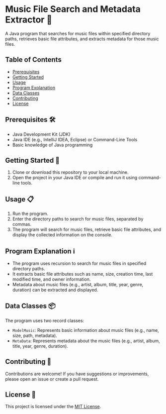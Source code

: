 # Music File Search and Metadata Extractor 🎵

A Java program that searches for music files within specified directory paths, retrieves basic file attributes, and extracts metadata for those music files.

## Table of Contents
- [Prerequisites](#prerequisites)
- [Getting Started](#getting-started)
- [Usage](#usage)
- [Program Explanation](#program-explanation)
- [Data Classes](#data-classes)
- [Contributing](#contributing)
- [License](#license)

## Prerequisites 🛠️
- Java Development Kit (JDK)
- Java IDE (e.g., IntelliJ IDEA, Eclipse) or Command-Line Tools
- Basic knowledge of Java programming

## Getting Started 🚀
1. Clone or download this repository to your local machine.
2. Open the project in your Java IDE or compile and run it using command-line tools.

## Usage 📋
1. Run the program.
2. Enter the directory paths to search for music files, separated by commas.
3. The program will search for music files, retrieve basic file attributes, and display the collected information on the console.

## Program Explanation ℹ️
- The program uses recursion to search for music files in specified directory paths.
- It extracts basic file attributes such as name, size, creation time, last modified time, and owner information.
- Metadata about music files (e.g., artist, album, title, year, genre, duration) can be extracted and displayed.

## Data Classes 📦
The program uses two record classes:
- `ModelMusic`: Represents basic information about music files (e.g., name, size, path, metadata).
- `MetaData`: Represents metadata about the music files (e.g., artist, album, title, year, genre, duration).

## Contributing 🤝
Contributions are welcome! If you have suggestions or improvements, please open an issue or create a pull request.

## License 📜
This project is licensed under the [MIT License](LICENSE).
